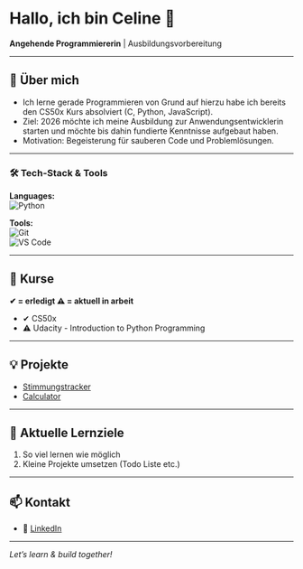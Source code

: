 # Hallo, ich bin Celine 👋
**Angehende Programmiererin** | Ausbildungsvorbereitung

---

## 🚀 Über mich
- Ich lerne gerade Programmieren von Grund auf hierzu habe ich bereits den CS50x Kurs absolviert (C, Python, JavaScript).  
- Ziel: 2026 möchte ich meine Ausbildung zur Anwendungsentwicklerin starten und möchte bis dahin fundierte Kenntnisse aufgebaut haben.  
- Motivation: Begeisterung für sauberen Code und Problemlösungen.

---

### 🛠 Tech-Stack & Tools
**Languages:**  
![Python](https://img.shields.io/badge/Python-3776AB?logo=python&logoColor=white)  

**Tools:**  
![Git](https://img.shields.io/badge/Git-F05032?logo=git&logoColor=white)  
![VS Code](https://img.shields.io/badge/VSCode-007ACC?logo=visual-studio-code&logoColor=white)  


---

## 📖 Kurse 
**✔ = erledigt ⚠️ = aktuell in arbeit**

- ✔ CS50x
- ⚠️ Udacity - Introduction to Python Programming

---

## 💡 Projekte
- [Stimmungstracker](https://github.com/Keszamol/cs50x-project)
- [Calculator](https://github.com/Keszamol/tkinter_calculator)

---

## 📅 Aktuelle Lernziele
1. So viel lernen wie möglich
2. Kleine Projekte umsetzen (Todo Liste etc.)

---

## 📫 Kontakt 
- 🔗 [LinkedIn](https://www.linkedin.com/in/celine-maloszek)

---

*Let’s learn & build together!*

